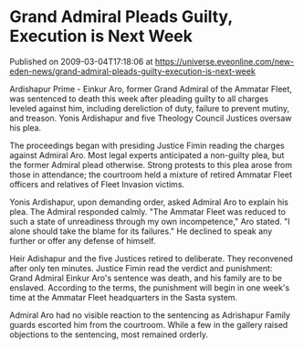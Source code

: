 # Grand Admiral Pleads Guilty, Execution is Next Week
Published on 2009-03-04T17:18:06 at https://universe.eveonline.com/new-eden-news/grand-admiral-pleads-guilty-execution-is-next-week

Ardishapur Prime - Einkur Aro, former Grand Admiral of the Ammatar Fleet, was sentenced to death this week after pleading guilty to all charges leveled against him, including dereliction of duty, failure to prevent mutiny, and treason. Yonis Ardishapur and five Theology Council Justices oversaw his plea.  
  
The proceedings began with presiding Justice Fimin reading the charges against Admiral Aro. Most legal experts anticipated a non-guilty plea, but the former Admiral plead otherwise. Strong protests to this plea arose from those in attendance; the courtroom held a mixture of retired Ammatar Fleet officers and relatives of Fleet Invasion victims.  
  
Yonis Ardishapur, upon demanding order, asked Admiral Aro to explain his plea. The Admiral responded calmly. "The Ammatar Fleet was reduced to such a state of unreadiness through my own incompetence," Aro stated. "I alone should take the blame for its failures." He declined to speak any further or offer any defense of himself.  
  
Heir Adishapur and the five Justices retired to deliberate. They reconvened after only ten minutes. Justice Fimin read the verdict and punishment: Grand Admiral Einkur Aro's sentence was death, and his family are to be enslaved. According to the terms, the punishment will begin in one week's time at the Ammatar Fleet headquarters in the Sasta system.  
  
Admiral Aro had no visible reaction to the sentencing as Adrishapur Family guards escorted him from the courtroom. While a few in the gallery raised objections to the sentencing, most remained orderly.
